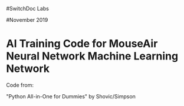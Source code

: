 
#SwitchDoc Labs

#November 2019

# AI Training Code for MouseAir Neural Network Machine Learning Network


Code from:

"Python All-in-One for Dummies" by Shovic/Simpson

